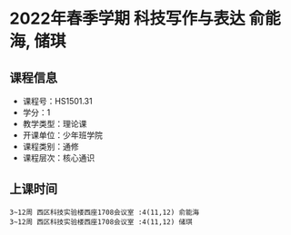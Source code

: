 # 2022年春季学期 科技写作与表达 俞能海, 储琪






## 课程信息

- 课程号：HS1501.31
- 学分：1
- 教学类型：理论课
- 开课单位：少年班学院
- 课程类别：通修
- 课程层次：核心通识

## 上课时间

```
3~12周 西区科技实验楼西座1708会议室 :4(11,12) 俞能海
3~12周 西区科技实验楼西座1708会议室 :4(11,12) 储琪
```


